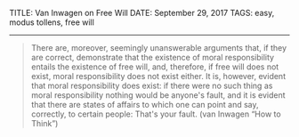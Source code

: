 TITLE: Van Inwagen on Free Will
DATE: September 29, 2017
TAGS: easy, modus tollens, free will

---

> There are, moreover, seemingly unanswerable arguments that, if they are
> correct, demonstrate that the existence of moral responsibility entails
> the existence of free will, and, therefore, if free will does not exist,
> moral responsibility does not exist either. It is, however, evident that
> moral responsibility does exist: if there were no such thing as moral
> responsibility nothing would be anyone's fault, and it is evident that
> there are states of affairs to which one can point and say, correctly,
> to certain people: That's your fault. (van Inwagen “How to Think”)

